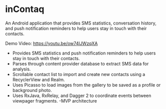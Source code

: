 # inContaq
An Android application that provides SMS statistics, conversation history, and push notification reminders to help users stay in touch with their contacts.

Demo Video: https://youtu.be/ow74lJWzqXA


- Provides SMS statistics and push notification reminders to help users stay in touch with their contacts.
- Parses through content provider database to extract SMS data for analysis.
- Scrollable contact list to import and create new contacts using a RecyclerView and Realm.
- Uses Picasso to load images from the gallery to be saved as a profile or background photo.
- Uses RxJava, RxRelay, and Dagger 2 to coordinate events between viewpager fragments.
-MVP architecture
